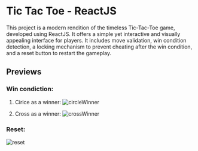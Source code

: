 # Tic Tac Toe - ReactJS

This project is a modern rendition of the timeless Tic-Tac-Toe game, developed using ReactJS. It offers a simple yet interactive and visually appealing interface for players. It includes move validation, win condition detection, a locking mechanism to prevent cheating after the win condition, and a reset button to restart the gameplay.


## Previews

### Win condiction:
1) Cirlce as a winner:
![circleWinner](https://github.com/Raj-Dusane/TicTacToe/assets/58694150/40ad83ac-3262-4a2a-96c3-7c28922b325a)

2) Cross as a winner:
![crossWinner](https://github.com/Raj-Dusane/TicTacToe/assets/58694150/0af44d25-27ab-45cb-beb1-103d721f0934)

### Reset:
![reset](https://github.com/Raj-Dusane/TicTacToe/assets/58694150/b6d4ce98-f1e0-4ebb-a2b4-14bbc712d810)
